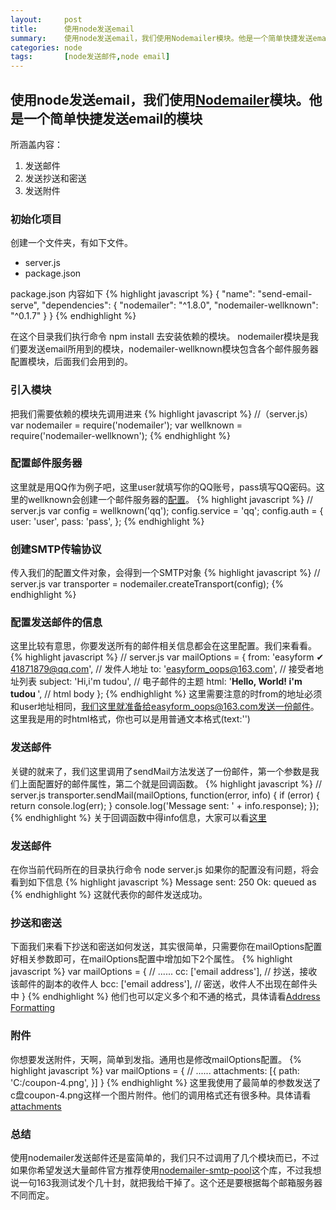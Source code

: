 ```yaml
---
layout:     post
title:      使用node发送email
summary:    使用node发送email，我们使用Nodemailer模块。他是一个简单快捷发送email的模块
categories: node
tags:       [node发送邮件,node email]
---
```


## 使用node发送email，我们使用[Nodemailer](https://www.npmjs.com/package/nodemailer)模块。他是一个简单快捷发送email的模块


所涵盖内容：

1. 发送邮件
2. 发送抄送和密送
3. 发送附件

### 初始化项目

创建一个文件夹，有如下文件。

* server.js
* package.json

package.json 内容如下
{% highlight javascript %}
{
    "name": "send-email-serve",
    "dependencies": {
        "nodemailer": "^1.8.0",
        "nodemailer-wellknown": "^0.1.7"
    }
}
{% endhighlight %}

在这个目录我们执行命令 npm install 去安装依赖的模块。
nodemailer模块是我们要发送email所用到的模块，nodemailer-wellknown模块包含各个邮件服务器配置模块，后面我们会用到的。

### 引入模块
把我们需要依赖的模块先调用进来
{% highlight javascript %}
//（server.js）
var nodemailer = require('nodemailer');
var wellknown = require('nodemailer-wellknown');
{% endhighlight %}

### 配置邮件服务器
这里就是用QQ作为例子吧，这里user就填写你的QQ账号，pass填写QQ密码。这里的wellknown会创建一个邮件服务器的[配置](https://github.com/andris9/nodemailer-wellknown/blob/master/services.json)。
{% highlight javascript %}
// server.js
var config = wellknown('qq');
config.service = 'qq';
config.auth = {
    user: 'user',
    pass: 'pass',
};
{% endhighlight %}

### 创建SMTP传输协议
传入我们的配置文件对象，会得到一个SMTP对象
{% highlight javascript %}
// server.js
var transporter = nodemailer.createTransport(config);
{% endhighlight %}

### 配置发送邮件的信息
这里比较有意思，你要发送所有的邮件相关信息都会在这里配置。我们来看看。
{% highlight javascript %}
// server.js
var mailOptions = {
    from: 'easyform ✔ <41871879@qq.com>',       // 发件人地址
    to: 'easyform_oops@163.com',                // 接受者地址列表
    subject: 'Hi,i\'m tudou',                   // 电子邮件的主题
    html: '<b>Hello, World! i\'m tudou </b>',   // html body
};
{% endhighlight %}
这里需要注意的时from的地址必须和user地址相同，我们这里就准备给easyform_oops@163.com发送一份邮件。这里我是用的时html格式，你也可以是用普通文本格式(text:'')

### 发送邮件
关键的就来了，我们这里调用了sendMail方法发送了一份邮件，第一个参数是我们上面配置好的邮件属性，第二个就是回调函数。
{% highlight javascript %}
// server.js
transporter.sendMail(mailOptions, function(error, info) {
    if (error) {
        return console.log(err);
    }
    console.log('Message sent: ' + info.response);
});
{% endhighlight %}
关于回调函数中得info信息，大家可以看[这里](https://github.com/andris9/Nodemailer#sending-mail)

### 发送邮件
在你当前代码所在的目录执行命令 node server.js 如果你的配置没有问题，将会看到如下信息
{% highlight javascript %}
Message sent: 250 Ok: queued as
{% endhighlight %}
这就代表你的邮件发送成功。

### 抄送和密送
下面我们来看下抄送和密送如何发送，其实很简单，只需要你在mailOptions配置好相关参数即可，在mailOptions配置中增加如下2个属性。
{% highlight javascript %}
var mailOptions = {
    // ......
    cc: ['email address'],  // 抄送，接收该邮件的副本的收件人
    bcc: ['email address'], // 密送，收件人不出现在邮件头中
}
{% endhighlight %}
他们也可以定义多个和不通的格式，具体请看[Address Formatting](https://github.com/andris9/Nodemailer#address-formatting)

### 附件
你想要发送附件，天啊，简单到发指。通用也是修改mailOptions配置。
{% highlight javascript %}
var mailOptions = {
    // ......
    attachments: [{
        path: 'C:/coupon-4.png',
    }]
}
{% endhighlight %}
这里我使用了最简单的参数发送了c盘coupon-4.png这样一个图片附件。他们的调用格式还有很多种。具体请看[attachments](https://github.com/andris9/Nodemailer#attachments)

### 总结
使用nodemailer发送邮件还是蛮简单的，我们只不过调用了几个模块而已，不过如果你希望发送大量邮件官方推荐使用[nodemailer-smtp-pool](https://github.com/andris9/nodemailer-smtp-pool)这个库，不过我想说一句163我测试发个几十封，就把我给干掉了。这个还是要根据每个邮箱服务器不同而定。
